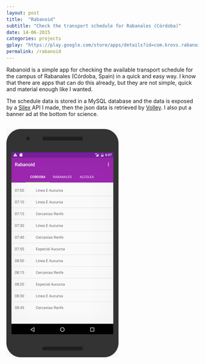 ```yaml
---
layout: post
title:  "Rabanoid"
subtitle: "Check the transport schedule for Rabanales (Córdoba)"
date: 14-06-2015
categories: projects
gplay: "https://play.google.com/store/apps/details?id=com.krovs.rabanoid"
permalink: /rabanoid
---
```


Rabanoid is a simple app for checking the available transport schedule for the campus of Rabanales (Córdoba, Spain) in a quick and easy way.
I know that there are apps that can do this already, but they are not simple, quick and material enough like I wanted.

The schedule data is stored in a MySQL database and the data is exposed by a [Silex](http://silex.sensiolabs.org/) API I made, then the json data is retrieved by [Volley](http://developer.android.com/intl/es/training/volley/index.html).
I also put a banner ad at the bottom for science.

<br>

<div class="row">
    <div class="col-xs-12 col-sm-12 col-md-12">
        <a href="#" class="thumbnail">
             <img src="/images/raba1.png" class="img-responsive">
        </a>
    </div>
</div>
